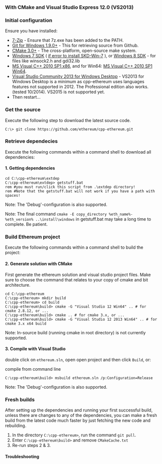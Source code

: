 ### With CMake and Visual Studio Express 12.0 (VS2013)

### Initial configuration

Ensure you have installed:
- [7-Zip](http://www.7-zip.org/download.html) - Ensure that 7z.exe has been added to the PATH.
- [Git for Windows 1.9.0+](http://msysgit.github.io/) - This for retrieving source from Github.
- [CMake 3.0+](http://www.cmake.org/download/) - The cross-platform, open-source make system.
- [Windows 7 SDK](http://www.microsoft.com/en-us/download/details.aspx?id=8279) ( [if error to install SKD-Win-7](http://stackoverflow.com/questions/19366006/error-when-installing-windows-sdk-7-1) ), or [Windows 8 SDK](http://msdn.microsoft.com/en-us/windows/bg162891.aspx) - for files like winsock2.h and gdi32.lib
- [MS Visual C++ 2010 SP1 x86](https://www.microsoft.com/en-us/download/details.aspx?id=5555), and for Win64: [MS Visual C++ 2010 SP1 Win64](https://www.microsoft.com/en-us/download/details.aspx?id=26999).
- [Visual Studio Community 2013 for Windows Desktop](https://www.visualstudio.com/downloads/download-visual-studio-vs#) - VS2013 for Windows Desktop is a minimum as cpp-ethereum uses languages features not supported in 2012. The Professional edition also works. (tested 10/2014). VS2015 is not supported yet.
- Then restart...

### Get the source
Execute the following step to download the latest source code.
```
C:\> git clone https://github.com/ethereum/cpp-ethereum.git
```

### Retrieve dependecies
Execute the following commands within a command shell to download all dependencies:

#### 1. Getting dependencies
```shell
cd C:\cpp-ethereum\extdep
C:\cpp-ethereum\extdep> getstuff.bat 
rem #you must run/click this script from .\extdep directory!
rem #Note that the getstuff.bat will not work if you have a path with spaces!
```
Note: The 'Debug'-configuration is also supported.

Note: The final command `cmake -E copy_directory %eth_name%-%eth_version% ..\install\windows` in getstuff.bat may take a long time to complete. Be patient.

### Build Ethereum project
Execute the following commands within a command shell to build the project:

#### 2. Generate solution with CMake
First generate the ethereum solution and visual studio project files. Make sure to choose the command that relates to your copy of cmake and bit architecture.
```shell
cd C:\cpp-ethereum
C:\cpp-ethereum> mkdir build
C:\cpp-ethereum> cd build
C:\cpp-ethereum\build> cmake -G "Visual Studio 12 Win64" .. # for cmake 2.8.12, or ...
C:\cpp-ethereum\build> cmake .. # for cmake 3.x, or ...
C:\cpp-ethereum\build> cmake -G "Visual Studio 12 2013 Win64" .. # for cmake 3.x x64 build
```
Note: In-source build (running cmake in root directory) is not currently supported.
#### 3. Compile with Visual Studio

double click on `ethereum.sln`, open open project and then click `Build`, or:

compile from command line
```
C:\cpp-ethereum\build> msbuild ethereum.sln /p:Configuration=Release
```

Note: The 'Debug'-configuration is also supported.

### Fresh builds
After setting up the dependencies and running your first successful build, unless there are changes to any of the dependencies, you can make a fresh build from the latest code much faster by just fetching the new code and rebuilding. 

1. In the directory `C:\cpp-ethereum>`, run the command `git pull`.
2. Enter `C:\cpp-ethereum\build>` and remove `CMakeCache.txt`
3. Re-run steps 2 & 3.

#### Troubleshooting